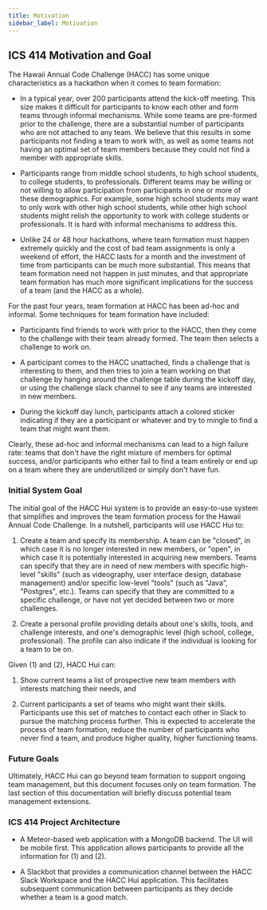 ```yaml
---
title: Motivation
sidebar_label: Motivation
---
```


## ICS 414 Motivation and Goal
The Hawaii Annual Code Challenge (HACC) has some unique characteristics as a hackathon when it comes to team formation:

* In a typical year, over 200 participants attend the kick-off meeting. This size makes it difficult for participants to know each other and form teams through informal mechanisms. While some teams are pre-formed prior to the challenge, there are a substantial number of participants who are not attached to any team.  We believe that this results in some participants not finding a team to work with, as well as some teams not having an optimal set of team members because they could not find a member with appropriate skills. 

* Participants range from middle school students, to high school students, to college students, to professionals. Different teams may be willing or not willing to allow participation from participants in one or more of these demographics. For example, some high school students may want to only work with other high school students, while other high school students might relish the opportunity to work with college students or professionals. It is hard with informal mechanisms to address this.

* Unlike 24 or 48 hour hackathons, where team formation must happen extremely quickly and the cost of bad team assignments is only a weekend of effort, the HACC lasts for a month and the investment of time from participants can be much more substantial.  This means that team formation need not happen in just minutes, and that appropriate team formation has much more significant implications for the success of a team (and the HACC as a whole).

For the past four years, team formation at HACC has been ad-hoc and informal.  Some techniques for team formation have included:

* Participants find friends to work with prior to the HACC, then they come to the challenge with their team already formed.  The team then selects a challenge to work on. 

* A participant comes to the HACC unattached, finds a challenge that is interesting to them, and then tries to join a team working on that challenge by hanging around the challenge table during the kickoff day, or using the challenge slack channel to see if any teams are interested in new members. 

* During the kickoff day lunch, participants attach a colored sticker indicating if they are a participant or whatever and try to mingle to find a team that might want them. 

Clearly, these ad-hoc and informal mechanisms can lead to a high failure rate: teams that don't have the right mixture of members for optimal success, and/or participants who either fail to find a team entirely or end up on a team where they are underutilized or simply don't have fun.

### Initial System Goal

The initial goal of the HACC Hui system is to provide an easy-to-use system that simplifies and improves the team formation process for the Hawaii Annual Code Challenge.  In a nutshell, participants will use HACC Hui to:

1. Create a team and specify its membership.  A team can be "closed", in which case it is no longer interested in new members, or "open", in which case it is potentially interested in acquiring new members. Teams can specify that they are in need of new members with specific high-level "skills" (such as videography, user interface design, database management) and/or specific low-level "tools" (such as "Java", "Postgres", etc.).  Teams can specify that they are committed to a specific challenge, or have not yet decided between two or more challenges.

2. Create a personal profile providing details about one's skills, tools, and challenge interests, and one's demographic level (high school, college, professional). The profile can also indicate if the individual is looking for a team to be on.

Given (1) and (2),  HACC Hui can: 

 1. Show current teams a list of prospective new team members with interests matching their needs, and 

 2. Current participants a set of teams who might want their skills. Participants use this set of matches to contact each other in Slack to pursue the matching process further. This is expected to accelerate the process of team formation, reduce the number of participants who never find a team, and produce higher quality, higher functioning teams. 

### Future Goals

Ultimately, HACC Hui can go beyond team formation to support ongoing team management, but this document focuses only on team formation. The last section of this documentation will briefly discuss potential team management extensions. 

### ICS 414 Project Architecture

* A Meteor-based web application with a MongoDB backend. The UI will be mobile first. This application allows participants to provide all the information for (1) and (2). 

* A Slackbot that provides a communication channel between the HACC Slack Workspace and the HACC Hui application. This facilitates subsequent communication between participants as they decide whether a team is a good match.

